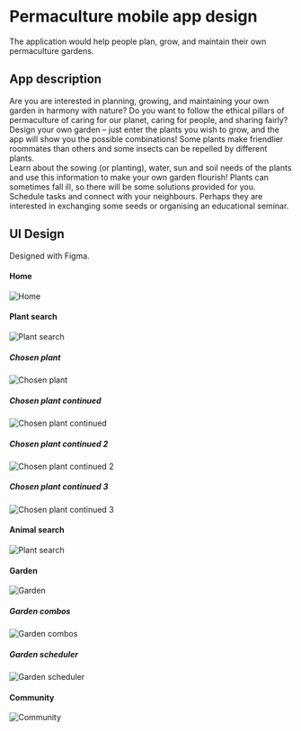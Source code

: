 # Permaculture mobile app design

The application would help people plan, grow, and maintain their own permaculture gardens.

## App description
Are you are interested in planning, growing, and maintaining your own garden in harmony with nature? Do you want to follow the ethical pillars of permaculture of caring for our planet, caring for people, and sharing fairly? \
Design your own garden – just enter the plants you wish to grow, and the app will show you the possible combinations! Some plants make friendlier roommates than others and some insects can be repelled by different plants. \
Learn about the sowing (or planting), water, sun and soil needs of the plants and use this information to make your own garden flourish! Plants can sometimes fall ill, so there will be some solutions provided for you. \
Schedule tasks and connect with your neighbours. Perhaps they are interested in exchanging some seeds or organising an educational seminar. 

## UI Design
Designed with Figma.
#### Home 
![Home](ui_design/home.PNG "Home") 
#### Plant search 
![Plant search](ui_design/plant_search.PNG "Plant search") 
##### Chosen plant
![Chosen plant](ui_design/chosen_plant.PNG "Chosen plant") 
##### Chosen plant continued
![Chosen plant continued](ui_design/chosen_plant_continued.PNG "Chosen plant continued") 
##### Chosen plant continued 2
![Chosen plant continued 2](ui_design/chosen_plant_continued2.PNG "Chosen plant continued 2") 
##### Chosen plant continued 3
![Chosen plant continued 3](ui_design/chosen_plant_continued3.PNG "Chosen plant continued 3") 
#### Animal search 
![Plant search](ui_design/animal_search.PNG "Animal search") 
#### Garden 
![Garden](ui_design/garden.PNG "Garden") 
##### Garden combos
![Garden combos](ui_design/garden_combos.PNG "Garden combos") 
##### Garden scheduler
![Garden scheduler](ui_design/garden_scheduler.PNG "Garden scheduler") 
#### Community 
![Community](ui_design/community.PNG "Community") 

